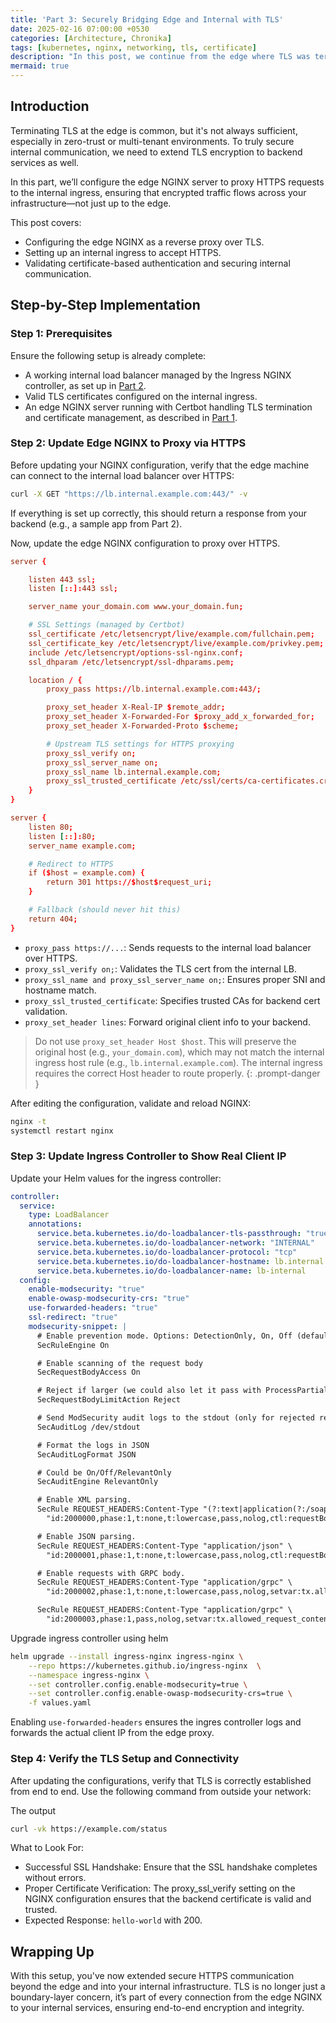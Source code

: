 ```yaml
---
title: 'Part 3: Securely Bridging Edge and Internal with TLS'
date: 2025-02-16 07:00:00 +0530
categories: [Architecture, Chronika]
tags: [kubernetes, nginx, networking, tls, certificate]
description: "In this post, we continue from the edge where TLS was terminated and explore how to forward traffic from the public-facing NGINX to an internal load balancer securely. We establish a new TLS connection between the edge NGINX and the internal ingress, ensuring end-to-end encryption within your infrastructure."
mermaid: true
---
```


## Introduction
Terminating TLS at the edge is common, but it's not always sufficient, especially in zero-trust or multi-tenant environments. To truly secure internal communication, we need to extend TLS encryption to backend services as well.

In this part, we’ll configure the edge NGINX server to proxy HTTPS requests to the internal ingress, ensuring that encrypted traffic flows across your infrastructure—not just up to the edge.

This post covers:
- Configuring the edge NGINX as a reverse proxy over TLS.
- Setting up an internal ingress to accept HTTPS.
- Validating certificate-based authentication and securing internal communication.


## Step-by-Step Implementation

### Step 1: Prerequisites
Ensure the following setup is already complete:
- A working internal load balancer managed by the Ingress NGINX controller, as set up in [Part 2](../Breaking-Down-Our-Server-Architecture-Part-2).
- Valid TLS certificates configured on the internal ingress.
- An edge NGINX server running with Certbot handling TLS termination and certificate management, as described in [Part 1](../Breaking-Down-Our-Server-Architecture-Part-1).


### Step 2: Update Edge NGINX to Proxy via HTTPS
Before updating your NGINX configuration, verify that the edge machine can connect to the internal load balancer over HTTPS:
```sh
curl -X GET "https://lb.internal.example.com:443/" -v
```

If everything is set up correctly, this should return a response from your backend (e.g., a sample app from Part 2).

Now, update the edge NGINX configuration to proxy over HTTPS.

```conf
server {

    listen 443 ssl;
    listen [::]:443 ssl;

    server_name your_domain.com www.your_domain.fun;

    # SSL Settings (managed by Certbot)
    ssl_certificate /etc/letsencrypt/live/example.com/fullchain.pem;
    ssl_certificate_key /etc/letsencrypt/live/example.com/privkey.pem;
    include /etc/letsencrypt/options-ssl-nginx.conf;
    ssl_dhparam /etc/letsencrypt/ssl-dhparams.pem;

    location / {
        proxy_pass https://lb.internal.example.com:443/;

        proxy_set_header X-Real-IP $remote_addr;
        proxy_set_header X-Forwarded-For $proxy_add_x_forwarded_for;
        proxy_set_header X-Forwarded-Proto $scheme;

        # Upstream TLS settings for HTTPS proxying
        proxy_ssl_verify on;
        proxy_ssl_server_name on;
        proxy_ssl_name lb.internal.example.com;
        proxy_ssl_trusted_certificate /etc/ssl/certs/ca-certificates.crt;
    }
}

server {
    listen 80;
    listen [::]:80;
    server_name example.com;

    # Redirect to HTTPS
    if ($host = example.com) {
        return 301 https://$host$request_uri;
    }

    # Fallback (should never hit this)
    return 404;
}
```
- `proxy_pass https://...`: Sends requests to the internal load balancer over HTTPS.
- `proxy_ssl_verify on;`: Validates the TLS cert from the internal LB.
- `proxy_ssl_name and proxy_ssl_server_name on;`: Ensures proper SNI and hostname match.
- `proxy_ssl_trusted_certificate`: Specifies trusted CAs for backend cert validation.
- `proxy_set_header lines`: Forward original client info to your backend.

> Do not use `proxy_set_header Host $host`. This will preserve the original host (e.g., `your_domain.com`), which may not match the internal ingress host rule (e.g., `lb.internal.example.com`). The internal ingress requires the correct Host header to route properly.
{: .prompt-danger }


After editing the configuration, validate and reload NGINX:
```sh
nginx -t
systemctl restart nginx
```

### Step 3: Update Ingress Controller to Show Real Client IP
Update your Helm values for the ingress controller:
```yaml
controller:
  service:
    type: LoadBalancer
    annotations:
      service.beta.kubernetes.io/do-loadbalancer-tls-passthrough: "true"
      service.beta.kubernetes.io/do-loadbalancer-network: "INTERNAL"
      service.beta.kubernetes.io/do-loadbalancer-protocol: "tcp"
      service.beta.kubernetes.io/do-loadbalancer-hostname: lb.internal.example.com
      service.beta.kubernetes.io/do-loadbalancer-name: lb-internal
  config:
    enable-modsecurity: "true"
    enable-owasp-modsecurity-crs: "true"
    use-forwarded-headers: "true"
    ssl-redirect: "true"
    modsecurity-snippet: |
      # Enable prevention mode. Options: DetectionOnly, On, Off (default is DetectionOnly)
      SecRuleEngine On

      # Enable scanning of the request body
      SecRequestBodyAccess On

      # Reject if larger (we could also let it pass with ProcessPartial)
      SecRequestBodyLimitAction Reject

      # Send ModSecurity audit logs to the stdout (only for rejected requests)
      SecAuditLog /dev/stdout

      # Format the logs in JSON
      SecAuditLogFormat JSON

      # Could be On/Off/RelevantOnly
      SecAuditEngine RelevantOnly

      # Enable XML parsing.
      SecRule REQUEST_HEADERS:Content-Type "(?:text|application(?:/soap\+|/)|application/xml)/" \
        "id:2000000,phase:1,t:none,t:lowercase,pass,nolog,ctl:requestBodyProcessor=XML"

      # Enable JSON parsing.
      SecRule REQUEST_HEADERS:Content-Type "application/json" \
        "id:2000001,phase:1,t:none,t:lowercase,pass,nolog,ctl:requestBodyProcessor=JSON"      

      # Enable requests with GRPC body.
      SecRule REQUEST_HEADERS:Content-Type "application/grpc" \
        "id:2000002,phase:1,t:none,t:lowercase,pass,nolog,setvar:tx.allowed_request_content_type=application/xml|application/grpc|application/json"      

      SecRule REQUEST_HEADERS:Content-Type "application/grpc" \
        "id:2000003,phase:1,pass,nolog,setvar:tx.allowed_request_content_type=application/xml|application/grpc|application/json"

```

Upgrade ingress controller using helm
```sh
helm upgrade --install ingress-nginx ingress-nginx \
    --repo https://kubernetes.github.io/ingress-nginx  \
    --namespace ingress-nginx \
    --set controller.config.enable-modsecurity=true \
    --set controller.config.enable-owasp-modsecurity-crs=true \
    -f values.yaml
```

Enabling `use-forwarded-headers` ensures the ingres controller logs and forwards the actual client IP from the edge proxy.


### Step 4: Verify the TLS Setup and Connectivity
After updating the configurations, verify that TLS is correctly established from end to end. Use the following command from outside your network:

The output
```sh
curl -vk https://example.com/status
```

What to Look For:
- Successful SSL Handshake: Ensure that the SSL handshake completes without errors.
- Proper Certificate Verification: The proxy_ssl_verify setting on the NGINX configuration ensures that the backend certificate is valid and trusted.
- Expected Response: `hello-world` with 200.

## Wrapping Up
With this setup, you've now extended secure HTTPS communication beyond the edge and into your internal infrastructure. TLS is no longer just a boundary-layer concern, it’s part of every connection from the edge NGINX to your internal services, ensuring end-to-end encryption and integrity.



